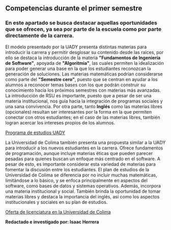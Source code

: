## Competencias durante el primer semestre
### En este apartado se busca destacar aquellas oportunidades que se ofrecen, ya sea por parte de la escuela como por parte directamente de la carrera.	   

El modelo presentado por la UADY presenta distintas materias para introducir la carrera y permitir desglosar su contenido desde las raíces, por ello se destaca la introducción de la materia **"Fundamentos de Ingeniería de Software"**, apoyada de **"Algoritmia"**, las cuales permiten la idealización para poder generar una base en la que los estudiantes reconozcan la generación de soluciones.
Las materias matemáticas podrían considerarse como parte del **"Semestre cero"**, puesto que se centran en ayudar a los alumnos a reconocer temas bases con los que podrán construir su conocimiento hacia los próximos semestres con materias más avanzadas. La introducción de RSU es importante, puesto que a pesar de ser una materia institucional, nos guía hacia la integración de programas sociales y una sana convivencia. Por otra parte, tanto **Inglés** como las materias libres (opcionales) resultan ser interesantes por la forma en la que permiten conectar con otros estudiantes; en el caso de las materias libres, también logran acercar los intereses propios de los alumnos.

[Programa de estudios UADY](https://www.matematicas.uady.mx/files/documents/programas/lis/Malla-CurricularLIS-MEFI.pdf)

La Universidad de Colima también presenta una propuesta similar a la UADY para introducir a los nuevos estudiantes en la carrera. Ofrece fundamentos de programación, aunque incluye materias éticas que pueden parecer pesadas para quienes buscan un enfoque más centrado en el software. A pesar de esto, es importante considerar esta variedad de materias para fomentar la discusión entre los estudiantes. El plan de estudios de la Universidad de Colima se diferencia por no incluir muchas matemáticas, limitándose a lo básico, y se enfoca principalmente en aspectos del software, como bases de datos y sistemas operativos. Además, incorpora una materia institucional y social. También brinda la oportunidad de tomar materias libres y destaca la importancia del inglés, así como los aspectos institucionales y sociales en su plan de estudios.

[Oferta de licenciatura en la Universidad de Colima](https://www.ucol.mx/estudia-udec/oferta-superior-licenciatura,191.htm)

**Redactado e investigado por: Isaac Herrera**
